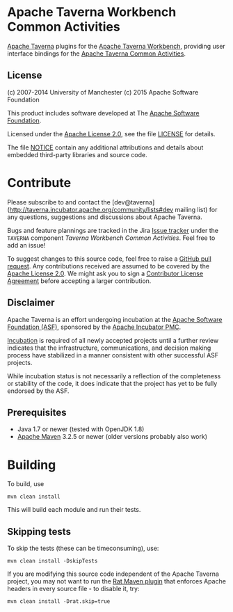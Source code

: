 <!--
   Licensed to the Apache Software Foundation (ASF) under one or more
   contributor license agreements.  See the NOTICE file distributed with
   this work for additional information regarding copyright ownership.
   The ASF licenses this file to You under the Apache License, Version 2.0
   (the "License"); you may not use this file except in compliance with
   the License.  You may obtain a copy of the License at

       http://www.apache.org/licenses/LICENSE-2.0

   Unless required by applicable law or agreed to in writing, software
   distributed under the License is distributed on an "AS IS" BASIS,
   WITHOUT WARRANTIES OR CONDITIONS OF ANY KIND, either express or implied.
   See the License for the specific language governing permissions and
   limitations under the License.
-->

# Apache Taverna Workbench Common Activities

[Apache Taverna](http://taverna.incubator.apache.org/)
plugins for the
[Apache Taverna Workbench](https://github.com/apache/incubator-taverna-workbench/),
providing user interface bindings for the
[Apache Taverna Common Activities](https://github.com/apache/incubator-taverna-common-activities).



## License

(c) 2007-2014 University of Manchester
(c) 2015 Apache Software Foundation

This product includes software developed at The
[Apache Software Foundation](http://www.apache.org/).

Licensed under the
[Apache License 2.0](https://www.apache.org/licenses/LICENSE-2.0), see the file
[LICENSE](LICENSE) for details.

The file [NOTICE](NOTICE) contain any additional attributions and
details about embedded third-party libraries and source code.


# Contribute

Please subscribe to and contact the
[dev@taverna](http://taverna.incubator.apache.org/community/lists#dev mailing list)
for any questions, suggestions and discussions about
Apache Taverna.

Bugs and feature plannings are tracked in the Jira
[Issue tracker](https://issues.apache.org/jira/browse/TAVERNA/component/12326815)
under the `TAVERNA` component _Taverna Workbench Common Activities_. Feel free
to add an issue!

To suggest changes to this source code, feel free to raise a
[GitHub pull request](https://github.com/apache/incubator-taverna-workbench-common-activities/pulls).
Any contributions received are assumed to be covered by the [Apache License
2.0](https://www.apache.org/licenses/LICENSE-2.0). We might ask you
to sign a [Contributor License Agreement](https://www.apache.org/licenses/#clas)
before accepting a larger contribution.

## Disclaimer

Apache Taverna is an effort undergoing incubation at the
[Apache Software Foundation (ASF)](http://www.apache.org/),
sponsored by the [Apache Incubator PMC](http://incubator.apache.org/).

[Incubation](http://incubator.apache.org/incubation/Process_Description.html)
is required of all newly accepted projects until a further review
indicates that the infrastructure, communications, and decision making process
have stabilized in a manner consistent with other successful ASF projects.

While incubation status is not necessarily a reflection of the completeness
or stability of the code, it does indicate that the project has yet to be
fully endorsed by the ASF.



## Prerequisites

* Java 1.7 or newer (tested with OpenJDK 1.8)
* [Apache Maven](https://maven.apache.org/download.html) 3.2.5 or newer (older
  versions probably also work)


# Building

To build, use

    mvn clean install

This will build each module and run their tests.


## Skipping tests

To skip the tests (these can be timeconsuming), use:

    mvn clean install -DskipTests


If you are modifying this source code independent of the
Apache Taverna project, you may not want to run the
[Rat Maven plugin](https://creadur.apache.org/rat/apache-rat-plugin/)
that enforces Apache headers in every source file - to disable it, try:

    mvn clean install -Drat.skip=true
